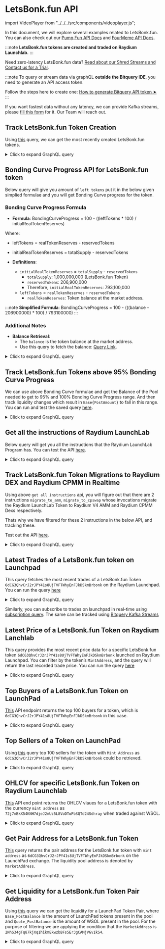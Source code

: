 # LetsBonk.fun API

import VideoPlayer from "../../../src/components/videoplayer.js";

In this document, we will explore several examples related to LetsBonk.fun. You can also check out our [Pump Fun API Docs](https://docs.bitquery.io/docs/examples/Solana/Pump-Fun-API/) and [FourMeme API Docs](https://docs.bitquery.io/docs/examples/BSC/four-meme-api/).

:::note
**LetsBonk.fun tokens are created and traded on Raydium Launchlab.**
:::

Need zero-latency LetsBonk.fun data? [Read about our Shred Streams and Contact us for a Trial](https://docs.bitquery.io/docs/streams/real-time-solana-data/).

:::note
To query or stream data via graphQL **outside the Bitquery IDE**, you need to generate an API access token.

Follow the steps here to create one: [How to generate Bitquery API token ➤](https://docs.bitquery.io/docs/authorisation/how-to-generate/)
:::

<head>
  <meta name="title" content="LetsBonk.Fun API - Solana - Tokens, Trades, Live Prices"/>
  <meta name="description" content="Get on-chain data of any LetsBonk.fun based token through our LetsBonk.fun API."/>
  <meta name="keywords" content="LetsBonk.fun API,LetsBonk.fun on-chain data API,LetsBonk.fun token data API,LetsBonk.fun blockchain API,LetsBonk.fun DEX data API,LetsBonk.fun API documentation,LetsBonk.fun crypto API,LetsBonk.fun web3 API,DEX Trades,Solana,Blast,LetsBonk.fun memecoins,Solana DEX,Blast DEX,token trading,blockchain data,crypto trading"/>
  <meta name="robots" content="index, follow"/>
  <meta http-equiv="Content-Type" content="text/html; charset=utf-8"/>
  <meta name="language" content="English"/>

<meta property="og:type" content="website" />
<meta
  property="og:title"
  content="LetsBonk.Fun API - Solana - Tokens, Trades, Live Prices"
/>
<meta
  property="og:description"
  content="Get on-chain data of any LetsBonk.fun based token through our LetsBonk.fun API."
/>

  <meta property="twitter:card" content="summary_large_image"/>
  <meta property="twitter:title" content="LetsBonk.Fun API - Solana - Tokens, Trades, Live Prices"/>
  <meta property="twitter:description" content="Get on-chain data of any LetsBonk.fun based token through our LetsBonk.fun API."/>
</head>

If you want fastest data without any latency, we can provide Kafka streams, please [fill this form](https://bitquery.io/forms/api) for it. Our Team will reach out.

## Track LetsBonk.fun Token Creation

Using [this](https://ide.bitquery.io/latest-token-created-on-bonk-fun) query, we can get the most recently created LetsBonk.fun tokens.

<details>
  <summary>Click to expand GraphQL query</summary>

```graphql
{
  Solana {
    InstructionBalanceUpdates(
      where: {
        BalanceUpdate: { Currency: { MintAddress: { endsWith: "bonk" } } }
        Instruction: {
          Program: {
            Address: { is: "LanMV9sAd7wArD4vJFi2qDdfnVhFxYSUg6eADduJ3uj" }
            Method: { is: "initialize" }
          }
        }
        Transaction: { Result: { Success: true } }
      }
      orderBy: { descending: Block_Time }
    ) {
      BalanceUpdate {
        Currency {
          MintAddress
          Name
          Symbol
          Decimals
          UpdateAuthority
          Uri
          VerifiedCollection
          Wrapped
          ProgramAddress
        }
        PostBalance
      }
      Block {
        Time
      }
      Transaction {
        Signature
        Signer
      }
    }
  }
}
```

</details>

## Bonding Curve Progress API for LetsBonk.fun token

Below query will give you amount of `left tokens` put it in the below given simplied formulae and you will get Bonding Curve progress for the token.

### Bonding Curve Progress Formula

- **Formula**:
  BondingCurveProgress = 100 - ((leftTokens \* 100) / initialRealTokenReserves)

Where:

- leftTokens = realTokenReserves - reservedTokens
- initialRealTokenReserves = totalSupply - reservedTokens

- **Definitions**:
  - `initialRealTokenReserves` = `totalSupply` - `reservedTokens`
    - `totalSupply`: 1,000,000,000 (LetsBonk.fun Token)
    - `reservedTokens`: 206,900,000
    - Therefore, `initialRealTokenReserves`: 793,100,000
  - `leftTokens` = `realTokenReserves` - `reservedTokens`
    - `realTokenReserves`: Token balance at the market address.

:::note
**Simplified Formula**:
BondingCurveProgress = 100 - (((balance - 206900000) \* 100) / 793100000)
:::

### Additional Notes

- **Balance Retrieval**:
  - The `balance` is the token balance at the market address.
  - Use this query to fetch the balance: [Query Link](https://ide.bitquery.io/Get-balance-of-a-pair-address-on-solana_2).

<details>
  <summary>Click to expand GraphQL query</summary>

```graphql
query GetLatestLiquidityForPool {
  Solana {
    DEXPools(
      where: {
        Pool: {
          Market: {
            BaseCurrency: {
              MintAddress: {
                is: "6L44XFFqEuRA67vfzmCooACN97eDk57Ab8ycwrZJbonk"
              }
            }
          }
          Dex: {
            ProgramAddress: {
              is: "LanMV9sAd7wArD4vJFi2qDdfnVhFxYSUg6eADduJ3uj"
            }
          }
        }
      }
      orderBy: { descending: Block_Slot }
      limit: { count: 1 }
    ) {
      Pool {
        Market {
          MarketAddress
          BaseCurrency {
            MintAddress
            Symbol
            Name
          }
          QuoteCurrency {
            MintAddress
            Symbol
            Name
          }
        }
        Dex {
          ProtocolFamily
          ProtocolName
        }
        Quote {
          PostAmount
          PriceInUSD
          PostAmountInUSD
        }
        Base {
          PostAmount
        }
      }
    }
  }
}
```

</details>

## Track LetsBonk.fun Tokens above 95% Bonding Curve Progress

We can use above Bonding Curve formulae and get the Balance of the Pool needed to get to 95% and 100% Bonding Curve Progress range. And then track liquidity changes which result in `Base{PostAmount}` to fall in this range. You can run and test the saved query [here](https://ide.bitquery.io/LetsBonkfun-Tokens-between-95-and-100-bonding-curve-progress_1).

<details>
  <summary>Click to expand GraphQL query</summary>

```graphql
subscription MyQuery {
  Solana {
    DEXPools(
      where: {
        Pool: {
          Base: { PostAmount: { gt: "206900000", lt: "246555000" } }
          Dex: {
            ProgramAddress: {
              is: "LanMV9sAd7wArD4vJFi2qDdfnVhFxYSUg6eADduJ3uj"
            }
          }
          Market: {
            QuoteCurrency: {
              MintAddress: {
                in: [
                  "11111111111111111111111111111111"
                  "So11111111111111111111111111111111111111112"
                ]
              }
            }
          }
        }
        Transaction: { Result: { Success: true } }
      }
    ) {
      Pool {
        Market {
          BaseCurrency {
            MintAddress
            Name
            Symbol
          }
          MarketAddress
          QuoteCurrency {
            MintAddress
            Name
            Symbol
          }
        }
        Dex {
          ProtocolName
          ProtocolFamily
        }
        Base {
          PostAmount
        }
        Quote {
          PostAmount
          PriceInUSD
          PostAmountInUSD
        }
      }
    }
  }
}
```

</details>

## Get all the instructions of Raydium LaunchLab

Below query will get you all the instructions that the Raydium LaunchLab Program has. You can test the API [here](https://ide.bitquery.io/all-the-instructions-of-Raydium-LaunchLab).

<details>
  <summary>Click to expand GraphQL query</summary>

```
query MyQuery {
  Solana {
    Instructions(
      where: {Instruction: {Program: {Address: {is: "LanMV9sAd7wArD4vJFi2qDdfnVhFxYSUg6eADduJ3uj"}}}}
    ) {
      Instruction {
        Program {
          Method
        }
      }
      count
    }
  }
}
```

</details>

## Track LetsBonk.fun Token Migrations to Raydium DEX and Raydium CPMM in Realtime

Using above `get all instructions` api, you will figure out that there are 2 instructions `migrate_to_amm`, `migrate_to_cpswap` whose invocations migrate the Raydium LaunchLab Token to Raydium V4 AMM and Raydium CPMM Dexs respectively.

Thats why we have filtered for these 2 instructions in the below API, and tracking these.

Test out the API [here](https://ide.bitquery.io/Track-Token-Migrations-to-Raydium-DEX-and-Raydium-CPMM-in-realtime).

<details>
  <summary>Click to expand GraphQL query</summary>

```
subscription MyQuery {
  Solana {
    Instructions(
      where: {Instruction: {Program: {Address: {is: "LanMV9sAd7wArD4vJFi2qDdfnVhFxYSUg6eADduJ3uj"}, Method: {in: ["migrate_to_amm","migrate_to_cpswap"]}}}, Transaction: {Result: {Success: true}}}
    ) {
      Block{
        Time
      }
      Instruction {
        Program {
          Method
          AccountNames
          Address
          Arguments {
            Value {
              ... on Solana_ABI_Json_Value_Arg {
                json
              }
              ... on Solana_ABI_Float_Value_Arg {
                float
              }
              ... on Solana_ABI_Boolean_Value_Arg {
                bool
              }
              ... on Solana_ABI_Bytes_Value_Arg {
                hex
              }
              ... on Solana_ABI_BigInt_Value_Arg {
                bigInteger
              }
              ... on Solana_ABI_Address_Value_Arg {
                address
              }
              ... on Solana_ABI_Integer_Value_Arg {
                integer
              }
              ... on Solana_ABI_String_Value_Arg {
                string
              }
            }
            Type
            Name
          }
          Name
        }
        Accounts {
          Address
          IsWritable
          Token {
            ProgramId
            Owner
            Mint
          }
        }
      }
      Transaction {
        Signature
        Signer
      }
    }
  }
}
```

</details>

## Latest Trades of a LetsBonk.fun token on Launchpad

This query fetches the most recent trades of a LetsBonk.fun Token `6dCG3QhvCrJ2rJPY41s8UjTVFTWhyEnFJkDSkmBrbonk` on the Raydium Launchpad.
You can run the query [here](https://ide.bitquery.io/Latest-Trades-of-a-letsbonkfun-token-on-Launchpad)

<details>
  <summary>Click to expand GraphQL query</summary>

```graphql
query LatestTrades {
  Solana {
    DEXTradeByTokens(
      orderBy: { descending: Block_Time }
      limit: { count: 50 }
      where: {
        Trade: {
          Dex: { ProtocolName: { is: "raydium_launchpad" } }
          Currency: {
            MintAddress: { is: "6dCG3QhvCrJ2rJPY41s8UjTVFTWhyEnFJkDSkmBrbonk" }
          }
        }
      }
    ) {
      Block {
        Time
      }
      Transaction {
        Signature
      }
      Trade {
        Market {
          MarketAddress
        }
        Dex {
          ProtocolName
          ProtocolFamily
        }
        AmountInUSD
        PriceInUSD
        Amount
        Currency {
          Name
        }
        Side {
          Type
          Currency {
            Symbol
            MintAddress
            Name
          }
          AmountInUSD
          Amount
        }
      }
    }
  }
}
```

</details>

Similarly, you can subscribe to trades on launchpad in real-time using [subscription query](https://ide.bitquery.io/Subscribe-to-Trades-on-Launchpad). The same can be tracked using [Bitquery Kafka Streams](https://docs.bitquery.io/docs/streams/kafka-streaming-concepts/)

## Latest Price of a LetsBonk.fun Token on Raydium Lanchlab

This query provides the most recent price data for a specific LetsBonk.fun token `6dCG3QhvCrJ2rJPY41s8UjTVFTWhyEnFJkDSkmBrbonk` launched on Raydium Launchpad. You can filter by the token’s `MintAddress`, and the query will return the last recorded trade price.
You can run the query [here](https://ide.bitquery.io/Latest-Price-of-a-LetsBonkfun-Token-on-Launchpad)

<details>
  <summary>Click to expand GraphQL query</summary>

```graphql
{
  Solana {
    DEXTradeByTokens(
      orderBy: { descending: Block_Time }
      limit: { count: 1 }
      where: {
        Trade: {
          Dex: { ProtocolName: { is: "raydium_launchpad" } }
          Currency: {
            MintAddress: { is: "6dCG3QhvCrJ2rJPY41s8UjTVFTWhyEnFJkDSkmBrbonk" }
          }
        }
      }
    ) {
      Block {
        Time
      }
      Transaction {
        Signature
      }
      Trade {
        Market {
          MarketAddress
        }
        Dex {
          ProtocolName
          ProtocolFamily
        }
        AmountInUSD
        PriceInUSD
        Amount
        Currency {
          Name
        }
        Side {
          Type
          Currency {
            Symbol
            MintAddress
            Name
          }
          AmountInUSD
          Amount
        }
      }
    }
  }
}
```

</details>

## Top Buyers of a LetsBonk.fun Token on LaunchPad

[This](https://ide.bitquery.io/top-buyers-of-a-letsbonkfun-token-on-launchpad) API endpoint returns the top 100 buyers for a token, which is `6dCG3QhvCrJ2rJPY41s8UjTVFTWhyEnFJkDSkmBrbonk` in this case.

<details>
  <summary>Click to expand GraphQL query</summary>

```graphql
query MyQuery {
  Solana {
    DEXTradeByTokens(
      where: {
        Trade: {
          Dex: { ProtocolName: { is: "raydium_launchpad" } }
          Currency: {
            MintAddress: { is: "6dCG3QhvCrJ2rJPY41s8UjTVFTWhyEnFJkDSkmBrbonk" }
          }
          Side: { Type: { is: buy } }
        }
      }
      orderBy: { descendingByField: "buy_volume" }
      limit: { count: 100 }
    ) {
      Trade {
        Currency {
          MintAddress
          Name
          Symbol
        }
      }
      Transaction {
        Signer
      }
      buy_volume: sum(of: Trade_Side_AmountInUSD)
    }
  }
}
```

</details>

## Top Sellers of a Token on LaunchPad

Using [this](https://ide.bitquery.io/top-sellers-of-a-letsbonkfun-token-on-launchpad_1) query top 100 sellers for the token with `Mint Address` as `6dCG3QhvCrJ2rJPY41s8UjTVFTWhyEnFJkDSkmBrbonk` could be retrieved.

<details>
  <summary>Click to expand GraphQL query</summary>

```graphql
query MyQuery {
  Solana {
    DEXTradeByTokens(
      where: {
        Trade: {
          Dex: { ProtocolName: { is: "raydium_launchpad" } }
          Currency: {
            MintAddress: { is: "6dCG3QhvCrJ2rJPY41s8UjTVFTWhyEnFJkDSkmBrbonk" }
          }
          Side: { Type: { is: sell } }
        }
      }
      orderBy: { descendingByField: "sell_volume" }
      limit: { count: 100 }
    ) {
      Trade {
        Currency {
          MintAddress
          Name
          Symbol
        }
      }
      Transaction {
        Signer
      }
      sell_volume: sum(of: Trade_Side_AmountInUSD)
    }
  }
}
```

</details>

## OHLCV for specific LetsBonk.fun Token on Raydium Launchlab

[This](https://ide.bitquery.io/ohlc-for-letsbonkfun-token) API end point returns the OHLCV vlaues for a LetsBonk.fun token with the currency `mint address` as `72j7mBkX54KNH7djeJ2mUz5L8VoDToPbSQTd24Sdhray` when traded against WSOL.

<details>
  <summary>Click to expand GraphQL query</summary>

```graphql
query MyQuery {
  Solana {
    DEXTradeByTokens(
      where: {
        Trade: {
          Dex: { ProtocolName: { is: "raydium_launchpad" } }
          Currency: {
            MintAddress: { is: "6dCG3QhvCrJ2rJPY41s8UjTVFTWhyEnFJkDSkmBrbonk" }
          }
          Side: {
            Currency: {
              MintAddress: { is: "So11111111111111111111111111111111111111112" }
            }
          }
        }
        Transaction: { Result: { Success: true } }
      }
      limit: { count: 100 }
      orderBy: { descendingByField: "Block_Timefield" }
    ) {
      Block {
        Timefield: Time(interval: { count: 1, in: minutes })
      }
      Trade {
        open: Price(minimum: Block_Slot)
        high: Price(maximum: Trade_Price)
        low: Price(minimum: Trade_Price)
        close: Price(maximum: Block_Slot)
      }
      volumeInUSD: sum(of: Trade_Side_AmountInUSD)
      count
    }
  }
}
```

</details>

## Get Pair Address for a LetsBonk.fun Token

[This](https://ide.bitquery.io/pool-address-for-letsbonkfun-token_1) query returns the pair address for the LetsBonk.fun token with `mint address` as `6dCG3QhvCrJ2rJPY41s8UjTVFTWhyEnFJkDSkmBrbonk` on the LaunchPad exchange. The liquidity pool address is denoted by `MarketAddress`.

<details>
  <summary>Click to expand GraphQL query</summary>

```graphql
query MyQuery {
  Solana {
    DEXTradeByTokens(
      where: {
        Trade: {
          Dex: { ProtocolName: { is: "raydium_launchpad" } }
          Currency: {
            MintAddress: { is: "6dCG3QhvCrJ2rJPY41s8UjTVFTWhyEnFJkDSkmBrbonk" }
          }
        }
      }
    ) {
      Trade {
        Market {
          MarketAddress
        }
        Currency {
          Name
          Symbol
          MintAddress
        }
        Side {
          Currency {
            Name
            Symbol
            MintAddress
          }
        }
      }
      count
    }
  }
}
```

</details>

## Get Liquidity for a LetsBonk.fun Token Pair Address

Using [this](https://ide.bitquery.io/liquidity-for-a-Letsbonkfun-token-pair_2) query we can get the liquidity for a LaunchPad Token Pair, where `Base_PostBalance` is the amount of LaunchPad tokens present in the pool and `Quote_PostBalance` is the amount of WSOL present in the pool. For the purpose of filtering we are applying the condition that the `MarketAddress` is `2NhS34gTq87kjXq1hikmEkwzbBFs5Er3gCAMjVGv1kS4`.

<details>
  <summary>Click to expand GraphQL query</summary>

```graphql
{
  Solana {
    DEXPools(
      where: {
        Pool: {
          Market: {
            MarketAddress: {
              is: "2NhS34gTq87kjXq1hikmEkwzbBFs5Er3gCAMjVGv1kS4"
            }
          }
        }
        Transaction: { Result: { Success: true } }
      }
      orderBy: { descending: Block_Time }
      limit: { count: 1 }
    ) {
      Pool {
        Base {
          PostAmount
        }
        Quote {
          PostAmount
        }
        Market {
          BaseCurrency {
            MintAddress
            Name
            Symbol
          }
          QuoteCurrency {
            MintAddress
            Name
            Symbol
          }
        }
      }
    }
  }
}
```

</details>
